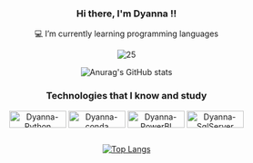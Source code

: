 <div align="center">

### Hi there, I'm Dyanna !!

<div align="center">
💻 I’m currently learning programming languages



![25](https://user-images.githubusercontent.com/90336853/145310312-13dbf2b6-1cfa-4847-ae22-b90a10b812be.gif)


![Anurag's GitHub stats](https://github-readme-stats.vercel.app/api?username=dyannacs&show_icons=true&theme=onedark)
    
    
### Technologies that I know and study  
 <img align="center" alt="Dyanna-Python" height="30" width="100" src="https://img.shields.io/badge/Python-3776AB?style=for-the-badge&logo=python&logoColor=white">
 <img align="center" alt="Dyanna-conda" height="30" width="100" src="https://img.shields.io/badge/conda-342B029.svg?&style=for-the-badge&logo=anaconda&logoColor=white">
 <img align="center" alt="Dyanna-PowerBI" height="30" width="100" src="https://img.shields.io/badge/PowerBI-F2C811?style=for-the-badge&logo=Power%20BI&logoColor=white">
 <img align="center" alt="Dyanna-SqlServer" height="30" width="100" src="https://img.shields.io/badge/Microsoft_SQL_Server-CC2927?style=for-the-badge&logo=microsoft-sql-server&logoColor=white"> 
 
 
  ##
 
[![Top Langs](https://github-readme-stats.vercel.app/api/top-langs/?username=dyannacs&show_icons=true&theme=onedark&layout=compact)](https://github.com/dyannacs/github-readme-stats)


 

